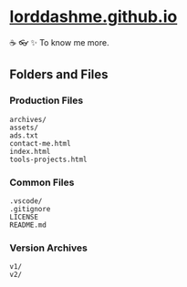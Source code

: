 # [lorddashme.github.io](https://lorddashme.github.io/)

:coffee: :eyeglasses: :sparkles: To know me more.


## Folders and Files

### Production Files

```text
archives/
assets/
ads.txt
contact-me.html
index.html
tools-projects.html
```

### Common Files

```text
.vscode/
.gitignore
LICENSE
README.md
```

### Version Archives 

```text
v1/
v2/
```

